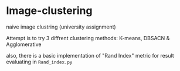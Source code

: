 # Image-clustering
naive image clustring (university assignment)

Attempt is to try 3 diffrent clustering methods:
K-means, DBSACN & Agglomerative

also, there is a basic implementation of "Rand Index" metric for result evaluating in `Rand_index.py`
